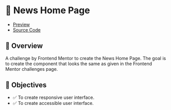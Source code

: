 # 🚀 News Home Page

- [Preview](https://arsalanansariofficial.github.io/news-home-page)
- [Source Code](https://github.com/arsalanansariofficial/news-home-page.git)

## 📌 Overview

A challenge by Frontend Mentor to create the News Home Page. The goal is to create the component that looks the same as given in the Frontend Mentor challenges page.

## 🎯 Objectives

- ✅ To create responsive user interface.
- ✅ To create accessible user interface.
